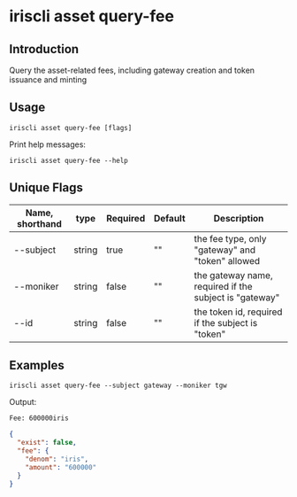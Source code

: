 # iriscli asset query-fee

## Introduction

Query the asset-related fees, including gateway creation and token issuance and minting

## Usage

```
iriscli asset query-fee [flags]
```

Print help messages:
```
iriscli asset query-fee --help
```

## Unique Flags

| Name, shorthand     | type   | Required | Default  | Description                                                         |
| --------------------| -----  | -------- | -------- | ------------------------------------------------------------------- |
| --subject           | string | true     | ""       | the fee type, only "gateway" and "token" allowed       |
| --moniker           | string | false    | ""       | the gateway name, required if the subject is "gateway" |
| --id                | string | false    | ""       | the token id, required if the subject is "token"       |


## Examples

```
iriscli asset query-fee --subject gateway --moniker tgw
```

Output:
```txt
Fee: 600000iris
```

```json
{
  "exist": false,
  "fee": {
    "denom": "iris",
    "amount": "600000"
  }
}
```